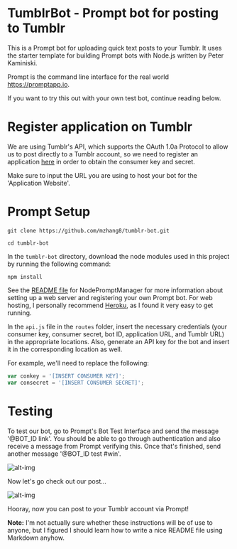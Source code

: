 # TumblrBot - Prompt bot for posting to Tumblr 

This is a Prompt bot for uploading quick text posts to your Tumblr. It uses the
starter template for building Prompt bots with Node.js written by Peter
Kaminiski.

Prompt is the command line interface for the real world https://promptapp.io.

If you want to try this out with your own test bot, continue reading below. 

# Register application on Tumblr

We are using Tumblr's API, which supports the OAuth 1.0a Protocol to allow us to post directly to a Tumblr account, so we need to register an application [here](https://www.tumblr.com/oauth/apps) in order to obtain the consumer key and secret. 

Make sure to input the URL you are using to host your bot for the 'Application Website'.

# Prompt Setup  

```git clone https://github.com/mzhang8/tumblr-bot.git```

```cd tumblr-bot```

In the `tumblr-bot` directory, download the node modules used in this project by running the following command:

```npm install```

See the [README file](https://github.com/PeterKaminski09/NodePromptManager) for NodePromptManager for more information about setting up a web server and registering your own Prompt bot. For web hosting, I personally recommend [Heroku](https://www.heroku.com/), as I found it very easy to get running.

In the `api.js` file in the `routes` folder, insert the necessary credentials (your consumer key, consumer secret, bot ID, application URL, and Tumblr URL) in the appropriate locations. Also, generate an API key for the bot and insert it in the corresponding location as well. 

For example, we'll need to replace the following:

```javascript
var conkey = '[INSERT CONSUMER KEY]';
var consecret = '[INSERT CONSUMER SECRET]';
```

# Testing

To test our bot, go to Prompt's Bot Test Interface and send the message '@BOT\_ID link'. You should be able to go through authentication and also receive a message from Prompt verifying this. Once that's finished, send another message '@BOT\_ID test #win'. 

![alt-img](http://s31.postimg.org/qesu798nf/bot_test.png)

Now let's go check out our post...

![alt-img](http://s31.postimg.org/jwnz4v28b/post_test.png)

Hooray, now you can post to your Tumblr account via Prompt!

**Note:** I'm not actually sure whether these instructions will be of use to anyone, but I figured I should learn how to write a nice README file using Markdown anyhow.